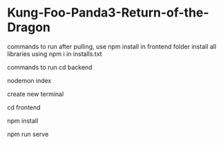 # Kung-Foo-Panda3-Return-of-the-Dragon
commands to run
after pulling, use npm install in frontend folder
install all libraries using npm i in installs.txt

commands to run
cd backend

nodemon index

create new terminal

cd frontend

npm install

npm run serve
